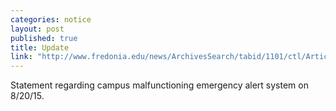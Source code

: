 ```yaml
---
categories: notice
layout: post
published: true
title: Update
link: "http://www.fredonia.edu/news/ArchivesSearch/tabid/1101/ctl/ArticleView/mid/1878/articleId/5485/Apology_for_Malfunctioning_Emergency_Notification_System.aspx"
---
```

Statement regarding campus malfunctioning emergency alert system on 8/20/15.
